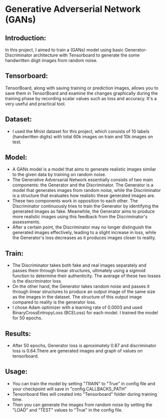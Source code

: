 # Generative Adverserial Network (GANs)

## Introduction:
In this project, I aimed to train a (GANs) model using basic Generator-Discriminator architecture with Tensorboard to generate the some handwritten diigit images from random noise.

## Tensorboard:
TensorBoard, along with saving training or prediction images, allows you to save them in TensorBoard and examine the changes graphically during the training phase by recording scalar values such as loss and accuracy. It's a very useful and practical tool.

## Dataset:
- I used the Mnist dataset for this project, which consists of 10 labels (handwritten digits) with total 60k images on train and 10k images on test.

## Model:
- A GANs model is a model that aims to generate realistic images similar to the given data by training on random noise. 
- The Generative Adversarial Network essentially consists of two main components: the Generator and the Discriminator. The Generator is a model that generates images from random noise, while the Discriminator is a structure that evaluates how realistic these generated images are. 
- These two components work in opposition to each other. The Discriminator continuously tries to train the Generator by identifying the generated images as fake. Meanwhile, the Generator aims to produce more realistic images using this feedback from the Discriminator's assessments.
- After a certain point, the Discriminator may no longer distinguish the generated images effectively, leading to a slight increase in loss, while the Generator's loss decreases as it produces images closer to reality.

## Train:

- The Discriminator takes both fake and real images separately and passes them through linear structures, ultimately using a sigmoid function to determine their authenticity. The average of these two losses is the discriminator loss.
-  On the other hand, the Generator takes random noise and passes it through linear structures to produce an output image of the same size as the images in the dataset. The structure of this output image compared to reality is the generator loss.
- I chose Adam optimizer with a learning rate of 0.0003 and used BinaryCrossEntropyLoss (BCELoss) for each model. I trained the model for 50 epochs.

## Results:
- After 50 epochs, Generator loss is aproximately 0.87 and discriminator loss is 0.64.There are generated images and graph of values on tensorboard.

## Usage: 
- You can train the model by setting "TRAIN" to "True" in config file and your checkpoint will save in "config.CALLBACKS_PATH"
- Tensorboard files will created into "Tensorboard" folder during training time.
- Then you can generate the images from random noise by setting the "LOAD" and "TEST" values to "True" in the config file.

